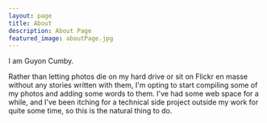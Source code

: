 ```yaml
---
layout: page
title: About
description: About Page
featured_image: aboutPage.jpg
---
```


I am Guyon Cumby.

Rather than letting photos die on my hard drive or sit on Flickr en masse without any stories written with them, I'm opting to start compiling some of my photos and adding some words to them. I've had some web space for a while, and I've been itching for a technical side project outside my work for quite some time, so this is the natural thing to do.
